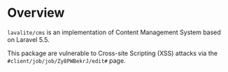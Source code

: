 # Overview

`lavalite/cms` is an implementation of Content Management System based on Laravel 5.5.

This package are vulnerable to Cross-site Scripting (XSS) attacks via the `#client/job/job/Zy8PWBekrJ/edit#` page. 
